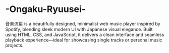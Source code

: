 # -Ongaku-Ryuusei-
音楽流星 is a beautifully designed, minimalist web music player inspired by Spotify, blending sleek modern UI with Japanese visual elegance. Built using HTML, CSS, and JavaScript, it delivers a clean interface and seamless playback experience—ideal for showcasing single tracks or personal music projects.
